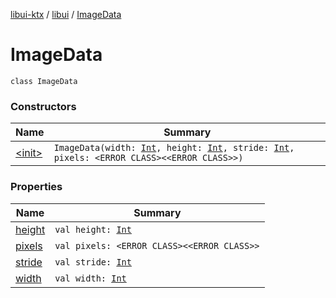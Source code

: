 [libui-ktx](../../index.md) / [libui](../index.md) / [ImageData](./index.md)

# ImageData

`class ImageData`

### Constructors

| Name | Summary |
|---|---|
| [&lt;init&gt;](-init-.md) | `ImageData(width: `[`Int`](https://kotlinlang.org/api/latest/jvm/stdlib/kotlin/-int/index.html)`, height: `[`Int`](https://kotlinlang.org/api/latest/jvm/stdlib/kotlin/-int/index.html)`, stride: `[`Int`](https://kotlinlang.org/api/latest/jvm/stdlib/kotlin/-int/index.html)`, pixels: <ERROR CLASS><<ERROR CLASS>>)` |

### Properties

| Name | Summary |
|---|---|
| [height](height.md) | `val height: `[`Int`](https://kotlinlang.org/api/latest/jvm/stdlib/kotlin/-int/index.html) |
| [pixels](pixels.md) | `val pixels: <ERROR CLASS><<ERROR CLASS>>` |
| [stride](stride.md) | `val stride: `[`Int`](https://kotlinlang.org/api/latest/jvm/stdlib/kotlin/-int/index.html) |
| [width](width.md) | `val width: `[`Int`](https://kotlinlang.org/api/latest/jvm/stdlib/kotlin/-int/index.html) |

